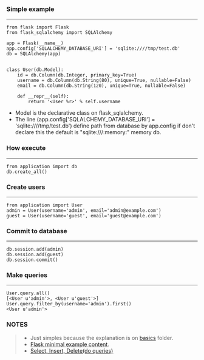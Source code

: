 ### Simple example
---

```
from flask import Flask
from flask_sqlalchemy import SQLAlchemy

app = Flask(__name__)
app.config['SQLALCHEMY_DATABASE_URI'] = 'sqlite:////tmp/test.db'
db = SQLAlchemy(app)


class User(db.Model):
    id = db.Column(db.Integer, primary_key=True)
    username = db.Column(db.String(80), unique=True, nullable=False)
    email = db.Column(db.String(120), unique=True, nullable=False)

    def __repr__(self):
        return '<User %r>' % self.username
```
 - Model is the declarative class on flask_sqlalchemy.
 - The line (app.config['SQLALCHEMY_DATABASE_URI'] = 'sqlite:////tmp/test.db') define path from database by app.config if don't declare this the default is "sqlite:///:memory:" memory db.
### How execute
---

```
from application import db
db.create_all()
```
### Create users
---

```
from application import User
admin = User(username='admin', email='admin@example.com')
guest = User(username='guest', email='guest@example.com')
```
### Commit to database
---

```
db.session.add(admin)
db.session.add(guest)
db.session.commit()
```
### Make queries
---

```
User.query.all()
[<User u'admin'>, <User u'guest'>]
User.query.filter_by(username='admin').first()
<User u'admin'>
```
### NOTES
 > - Just simples because the explanation is on [basics](basics.md) folder.
 > - [Flask minimal example content](https://flask-sqlalchemy.palletsprojects.com/en/2.x/quickstart/#a-minimal-application).
 > - [Select, Insert, Delete(do queries)](https://flask-sqlalchemy.palletsprojects.com/en/2.x/queries/)
